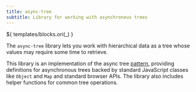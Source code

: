 ```yaml
---
title: async-tree
subtitle: Library for working with asynchronous trees
---
```


${ templates/blocks.ori(\_) }

The `async-tree` library lets you work with hierarchical data as a tree whose values may require some time to retrieve.

This library is an implementation of the async tree [pattern](/pattern/), providing definitions for asynchronous trees backed by standard JavaScript classes like `Object` and `Map` and standard browser APIs. The library also includes helper functions for common tree operations.
